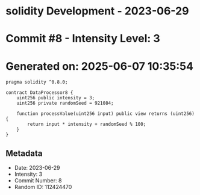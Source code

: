 ﻿# solidity Development - 2023-06-29
# Commit #8 - Intensity Level: 3
# Generated on: 2025-06-07 10:35:54
```solidity
pragma solidity ^0.8.0;

contract DataProcessor8 {
    uint256 public intensity = 3;
    uint256 private randomSeed = 921084;

    function processValue(uint256 input) public view returns (uint256) {
        return input * intensity + randomSeed % 100;
    }
}
```
## Metadata
- Date: 2023-06-29
- Intensity: 3
- Commit Number: 8
- Random ID: 112424470
